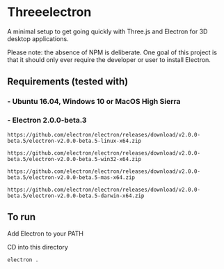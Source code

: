 # Threeelectron

A minimal setup to get going quickly with Three.js and Electron for 3D desktop applications.

Please note: the absence of NPM is deliberate.  One goal of this project is that it should only ever require the developer or user to install Electron.

## Requirements (tested with)

### - Ubuntu 16.04, Windows 10 or MacOS High Sierra

### - Electron 2.0.0-beta.3
    https://github.com/electron/electron/releases/download/v2.0.0-beta.5/electron-v2.0.0-beta.5-linux-x64.zip

    https://github.com/electron/electron/releases/download/v2.0.0-beta.5/electron-v2.0.0-beta.5-win32-x64.zip
    
    https://github.com/electron/electron/releases/download/v2.0.0-beta.5/electron-v2.0.0-beta.5-mas-x64.zip

    https://github.com/electron/electron/releases/download/v2.0.0-beta.5/electron-v2.0.0-beta.5-darwin-x64.zip


## To run

Add Electron to your PATH

CD into this directory

    electron .